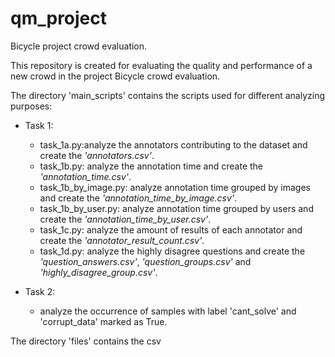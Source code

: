 # qm_project
Bicycle project crowd evaluation.

This repository is created for evaluating the quality and performance of a new crowd in the project Bicycle crowd evaluation.  

The directory 'main_scripts' contains the scripts used for different analyzing purposes:

* Task 1:
    * task_1a.py:analyze the annotators contributing to the dataset and create the *'annotators.csv'*.
    * task_1b.py: analyze the annotation time and create the *'annotation_time.csv'*.
    * task_1b_by_image.py: analyze annotation time grouped by images and create the *'annotation_time_by_image.csv'*.
    * task_1b_by_user.py: analyze annotation time grouped by users and create the *'annotation_time_by_user.csv'*.
    * task_1c.py: analyze the amount of results of each annotator and create the *'annotator_result_count.csv'*.
    * task_1d.py: analyze the  highly disagree questions and create the *'question_answers.csv'*, *'question_groups.csv'* and *'highly_disagree_group.csv'*.

* Task 2:
    * analyze the occurrence of samples with label 'cant_solve' and 'corrupt_data' marked as True.
 

The directory 'files' contains the csv

